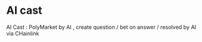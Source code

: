 # AI cast

AI Cast : PolyMarket by AI , create question / bet on answer / resolved by  AI  via CHainlink
